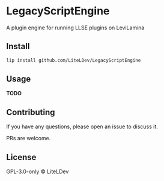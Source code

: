 # LegacyScriptEngine

A plugin engine for running LLSE plugins on LeviLamina

## Install

```sh
lip install github.com/LiteLDev/LegacyScriptEngine
```

## Usage

__TODO__

## Contributing

If you have any questions, please open an issue to discuss it.

PRs are welcome.

## License

GPL-3.0-only © LiteLDev
